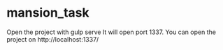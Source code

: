 # mansion_task
Open the project with gulp serve
It will open port 1337.
You can open the project on http://localhost:1337/